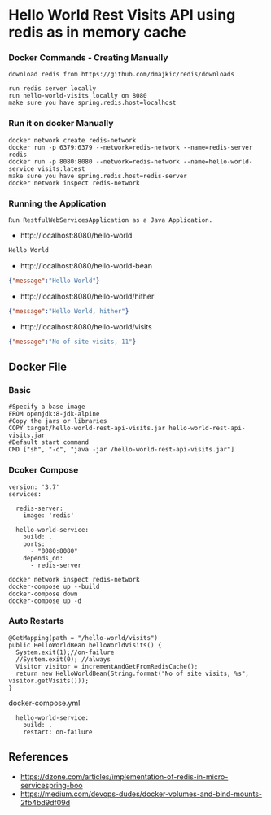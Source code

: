 # Hello World Rest Visits API using redis as in memory cache

### Docker Commands - Creating Manually
```
download redis from https://github.com/dmajkic/redis/downloads

run redis server locally
run hello-world-visits locally on 8080
make sure you have spring.redis.host=localhost

```
### Run it on docker Manually
```
docker network create redis-network
docker run -p 6379:6379 --network=redis-network --name=redis-server redis
docker run -p 8080:8080 --network=redis-network --name=hello-world-service visits:latest
make sure you have spring.redis.host=redis-server
docker network inspect redis-network

```
### Running the Application
```
Run RestfulWebServicesApplication as a Java Application.
```
- http://localhost:8080/hello-world

```txt
Hello World
```
- http://localhost:8080/hello-world-bean

```json
{"message":"Hello World"}
```
- http://localhost:8080/hello-world/hither

```json
{"message":"Hello World, hither"}
```
- http://localhost:8080/hello-world/visits

```json
{"message":"No of site visits, 11"}
```
## Docker File

### Basic
```
#Specify a base image
FROM openjdk:8-jdk-alpine
#Copy the jars or libraries
COPY target/hello-world-rest-api-visits.jar hello-world-rest-api-visits.jar
#Default start command
CMD ["sh", "-c", "java -jar /hello-world-rest-api-visits.jar"]

```
### Dcoker Compose
```
version: '3.7'
services:

  redis-server:
    image: 'redis'

  hello-world-service:
    build: .
    ports:
      - "8080:8080"
    depends_on:
      - redis-server
```
```
docker network inspect redis-network
docker-compose up --build
docker-compose down
docker-compose up -d
```
### Auto Restarts
```
@GetMapping(path = "/hello-world/visits")
public HelloWorldBean helloWorldVisits() {
  System.exit(1);//on-failure
  //System.exit(0); //always
  Visitor visitor = incrementAndGetFromRedisCache();
  return new HelloWorldBean(String.format("No of site visits, %s", visitor.getVisits()));
}
```
docker-compose.yml
```
  hello-world-service:
    build: .
    restart: on-failure
```    
## References
- https://dzone.com/articles/implementation-of-redis-in-micro-servicespring-boo
- https://medium.com/devops-dudes/docker-volumes-and-bind-mounts-2fb4bd9df09d

